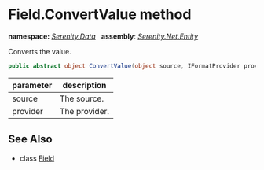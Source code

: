 # Field.ConvertValue method
**namespace:** *[Serenity.Data](../../README.md#serenity.data-namespace)*   **assembly**: *[Serenity.Net.Entity](../../README.md)*

Converts the value.

```csharp
public abstract object ConvertValue(object source, IFormatProvider provider)
```

| parameter | description |
| --- | --- |
| source | The source. |
| provider | The provider. |

## See Also

* class [Field](../Field.md)